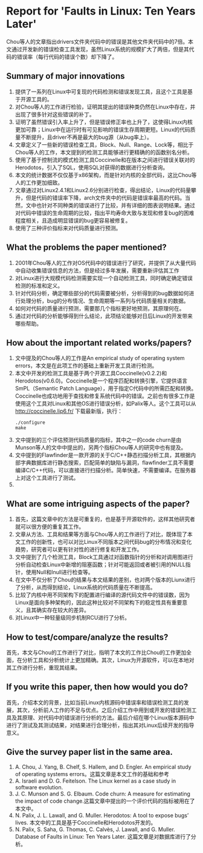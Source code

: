 # Report for 'Faults in Linux: Ten Years Later'
Chou等人的文章指出drivers文件夹代码中的错误是其他文件夹代码中的7倍。本文通过开发新的错误检查工具发现，虽然Linux系统的规模扩大了两倍，但是其代码的错误率（每行代码的错误个数）却下降了。

## Summary of major innovations
1. 提供了一系列在Linux中可复现的代码检测和错误发现工具，且这个工具是基于开源工具的。
2. 对Chou等人的工作进行检验，证明其提出的错误种类仍然在Linux中存在，并出现了很多针对这些错误的补丁。
3. 证明了虽然错误引入率上升了，但是错误修正率也上升了，这使得Linux内核更加可靠；Linux中在运行时有可见影响的错误生存周期更短。Linux的代码质量不断提升，且driver不再是最大的bug源（从bug率上）。
4. 文章定义了一些新的错误检查工具，Block、Null、Range、Lock等，相比于Chou等人的工作，本文提到的检测工具能够进行更精确的的函数别名分析。
5. 使用了基于控制流的模式检测工具Coccinelle和在版本之间进行错误关联对的Herodotos，引入了SQL，使用SQL对获得的数据进行分析查询。
6. 本文的统计数据不仅仅基于x86架构，而是针对内核的全部代码，这比Chou等人的工作更加细致。
7. 文章通过对Linux2.4.1和Linux2.6分别进行检查，得出结论，Linux的代码量攀升，但是代码的错误率下降，arch文件夹中的代码是错误率最高的代码。当然，文中也针对不同种类的错误进行了比较，并有详细的图表说明结果。通过对代码中错误的生命周期的比较，指出平均寿命大致与发现和修复bug的困难程度相关，且造成明显错误的bug更容易被修复。
8. 使用了三种评价指标来对代码质量进行预测。

## What the problems the paper mentioned?
1. 2001年Chou等人的工作对OS代码中的错误进行了研究，并提供了从大量代码中自动收集错误信息的方法，但是经过多年发展，需要重新评估其工作
2. 对Linux进行大规模代码检测需要实现一个自动检测工具，同时确定确定错误检测的标准和定义。
3. 针对代码分析，确定哪些部分的代码需要被分析，分析得到的bug数据如何进行处理分析，bug的分布情况、生命周期等一系列与代码质量相关的数据。
4. 如何对代码的质量进行预测，需要那几个指标更好地预测，其原理何在。
5. 通过对代码的分析能够得到什么结论，此项结论能够对日后Linux的开发带来哪些帮助。

## How about the important related works/papers?
1. 文中提及的Chou等人的工作是An empirical study of operating system errors，本文是在此项工作的基础上重新开发工具进行检测。
2. 本文中开发的检测工具是基于两个开源工具Coccinelle(v0.2.2)和Herodotos(v0.6.0)。Coccinelle是一个程序匹配和转换引擎，它提供语言SmPL（Semantic Patch Language），用于指定C代码中的所需匹配和转换。Coccinelle也成功地用于查找和修复系统代码中的错误。之前也有很多工作是使用这个工具对Linux和其他OS进行错误分析，如Palix等人。这个工具可以从 http://coccinelle.lip6.fr/ 下载最新版，执行：
    ```
    ./configure 
    make
    ```
3. 文中提到的三个评估预测代码质量的指标，其中之一的code churn是由Munson等人的文中中提出的，另两个指标Chou等人的研究中也有提及。
4. 文中提到的Flawfinder是一款开源的关于C/C++静态扫描分析工具，其根据内部字典数据库进行静态搜索，匹配简单的缺陷与漏洞，flawfinder工具不需要编译C/C++代码，可以直接进行扫描分析。简单快速，不需要编译。在服务器上对这个工具进行了测试。
5. 

## What are some intriguing aspects of the paper?
1. 首先，这篇文章中的方法是可重复的，也是基于开源软件的，这样其他研究者就可以很方便的重复其工作。
2. 文章从方法、工具和结果等方面与Chou等人的工作进行了对比，既体现了本文工作的创新性，也可以对比Linux不同版本之间代码bug的分布情况和变化趋势，研究者可以更有针对性的进行修复和开发工作。
3. 文中提到了几个检测工具，Block工具通过对函数指针的分析和对调用图进行分析自动检查Linux中新增的阻塞函数；针对可能返回或者被引用的NULL指针，使用Null和Inull进行检查等。
4. 在文中不仅分析了Chou的结果与本文结果的差别，也对两个版本的Liunx进行了分析，从而得到结论，Linux系统的代码质量在不断提高。
5. 比较了内核中用不同架构下的配置进行编译的源代码文件中的错误数，因为Linux是面向多种架构的，因此这种比较对不同架构下的稳定性具有重要意义，且其确实存在较大的差异。
6. 对Linux中一种轻量级同步机制RCU进行了分析。

## How to test/compare/analyze the results?
首先，本文与Chou的工作进行了对比，指明了本文的工作比Chou的工作更加全面，在分析工具和分析统计上更加精确。其次，Linux为开源软件，可以在本地对其工作进行分析，重现其结果。

## If you write this paper, then how would you do?
首先，介绍本文的背景，比如当前Linux内核源码中错误率和错误检测工具的发展，其次，分析前人工作的不足与优点。之后介绍工作中用到或开发的错误检测工具及其原理、对代码中的错误进行分析的方法。最后介绍在哪个Linux版本源码中进行了测试及其测试结果，对结果进行合理分析，指出其对Linux后续开发的指导意义。

## Give the survey paper list in the same area.
1. A. Chou, J. Yang, B. Chelf, S. Hallem, and D. Engler. An empirical study of operating systems errors。这篇文章是本文工作的基础和参考
2. A. Israeli and D. G. Feitelson. The Linux kernel as a case study in
software evolution.
3. J. C. Munson and S. G. Elbaum. Code churn: A measure for estimating
the impact of code change.这篇文章中提出的一个评价代码的指标被用在了本文中。
4. N. Palix, J. L. Lawall, and G. Muller. Herodotos: A tool to expose bugs’ lives. 本文中的工具是基于Coccinelle和Herodotos开发的。
5. N. Palix, S. Saha, G. Thomas, C. Calvès, J. Lawall, and G. Muller.
Database of Faults in Linux: Ten Years Later. 这篇文章是对数据库进行了分析。
